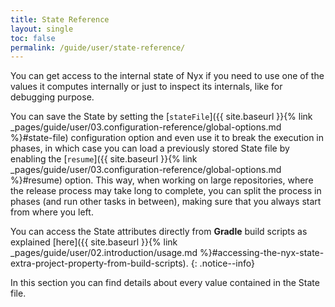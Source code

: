 ```yaml
---
title: State Reference
layout: single
toc: false
permalink: /guide/user/state-reference/
---
```


You can get access to the internal state of Nyx if you need to use one of the values it computes internally or just to inspect its internals, like for debugging purpose.

You can save the State by setting the [`stateFile`]({{ site.baseurl }}{% link _pages/guide/user/03.configuration-reference/global-options.md %}#state-file) configuration option and even use it to break the execution in phases, in which case you can load a previously stored State file by enabling the [`resume`]({{ site.baseurl }}{% link _pages/guide/user/03.configuration-reference/global-options.md %}#resume) option. This way, when working on large repositories, where the release process may take long to complete, you can split the process in phases (and run other tasks in between), making sure that you always start from where you left.

You can access the State attributes directly from **Gradle** build scripts as explained [here]({{ site.baseurl }}{% link _pages/guide/user/02.introduction/usage.md %}#accessing-the-nyx-state-extra-project-property-from-build-scripts).
{: .notice--info}

In this section you can find details about every value contained in the State file.
